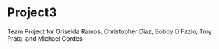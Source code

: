 # Project3
Team Project for Griselda Ramos, Christopher Diaz, Bobby DiFazio, Troy Prata, and Michael Cordes
